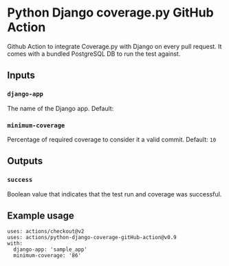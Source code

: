 # Python Django coverage.py GitHub Action

Github Action to integrate Coverage.py with Django on every pull request. It comes with a bundled PostgreSQL DB to run the test against.

## Inputs

### `django-app`

The name of the Django app.
Default:

### `minimum-coverage`

Percentage of required coverage to consider it a valid commit.
Default: `10`

## Outputs

### `success`

Boolean value that indicates that the test run and coverage was successful.

## Example usage

    uses: actions/checkout@v2
    uses: actions/python-django-coverage-gitHub-action@v0.9
    with:
      django-app: 'sample_app'
      minimum-coverage: '86'
